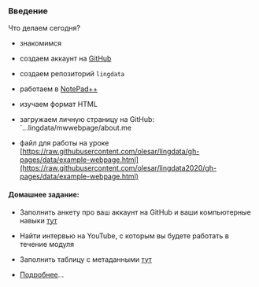 ### Введение   

Что делаем сегодня?

* знакомимся  

* создаем аккаунт на [GitHub](github.com)  

* создаем репозиторий `lingdata`  

* работаем в [NotePad++]()  

* изучаем формат HTML  

* загружаем личную страницу на GitHub: `...lingdata/mwwebpage/about.me   

* файл для работы на уроке  [https://raw.githubusercontent.com/olesar/lingdata/gh-pages/data/example-webpage.html](https://raw.githubusercontent.com/olesar/lingdata2020/gh-pages/data/example-webpage.html)


#### Домашнее задание:  

* Заполнить анкету про ваш аккаунт на GitHub и ваши компьютерные навыки [тут](https://docs.google.com/forms/d/e/1FAIpQLSfPXxTbTBxzONsXdGUGrK3idDYuH6Vi0LeOYoCncCRJhbsatw/viewform)

* Найти интервью на YouTube, с которым вы будете работать в течение модуля  

* Заполнить таблицу с метаданными  [тут](https://docs.google.com/spreadsheets/d/1FvS4-A4gj9O_khXbSC1s3xMKeJyd8RtAkJwZ5fTkPLA/edit?usp=sharing)  

* [Подробнее](hw1-metadata.md)... 